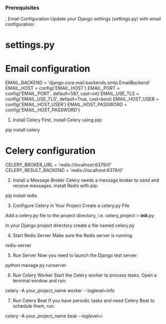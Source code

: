 ### Prerequisites
. Email Configuration
Update your Django settings (settings.py) with email configuration:


# settings.py

# Email configuration
EMAIL_BACKEND = 'django.core.mail.backends.smtp.EmailBackend'
EMAIL_HOST = config('EMAIL_HOST')
EMAIL_PORT = config('EMAIL_PORT', default=587, cast=int)
EMAIL_USE_TLS = config('EMAIL_USE_TLS', default=True, cast=bool)
EMAIL_HOST_USER = config('EMAIL_HOST_USER')
EMAIL_HOST_PASSWORD = config('EMAIL_HOST_PASSWORD')

1. Install Celery
First, install Celery using pip:

pip install celery 

# Celery configuration
CELERY_BROKER_URL = 'redis://localhost:6379/0'
CELERY_RESULT_BACKEND = 'redis://localhost:6379/0'


2. Install a Message Broker
Celery needs a message broker to send and receive messages. Install Redis with pip:

pip install redis

3. Configure Celery in Your Project
Create a celery.py File

Add a celery.py file to the project directory, i.e. celery_project > __init__.py:

In your Django project directory create a file named celery.py

4. Start Redis Server
Make sure the Redis server is running. 

redis-server

5. Run Server 
Now you need to launch the Django test server:

python manage.py runserver

6. Run Celery Worker
Start the Celery worker to process tasks. Open a terminal window and run:

celery -A your_project_name worker --loglevel=info

7. Run Celery Beat
If you have periodic tasks and need Celery Beat to schedule them, run:

celery -A your_project_name beat --loglevel=i

